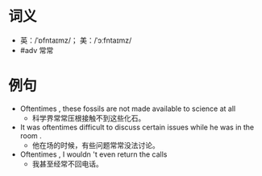 # 词义
- 英：/ˈɒfntaɪmz/； 美：/ˈɔːfntaɪmz/
- #adv 常常
# 例句
- Oftentimes , these fossils are not made available to science at all
	- 科学界常常压根接触不到这些化石。
- It was oftentimes difficult to discuss certain issues while he was in the room .
	- 他在场的时候，有些问题常常没法讨论。
- Oftentimes , I wouldn 't even return the calls
	- 我甚至经常不回电话。
